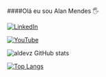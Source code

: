 

####Olá eu sou Alan Mendes 🖐️

[![LinkedIn](https://img.shields.io/badge/LinkedIn-0077B5?style=for-the-badge&logo=linkedin&logoColor=white)](https://www.linkedin.com/in/alan-mendes-11a86b20b)

[![YouTube](https://img.shields.io/badge/YouTube-FF0000?style=for-the-badge&logo=youtube&logoColor=white)](https://www.youtube.com/@Devzmendes)

![aldevz GitHub stats](https://github-readme-stats.vercel.app/api?username=aldevz&show_icons=true&theme=dracula)

[![Top Langs](https://github-readme-stats.vercel.app/api/top-langs/?username=devzmendes)](https://github.com/aldevz/github-readme-stats)
